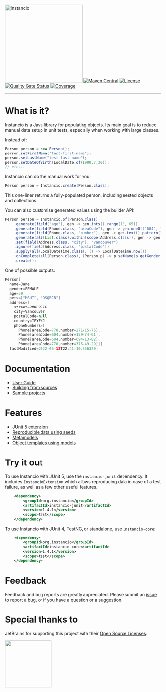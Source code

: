 <img src="https://i.imgur.com/937nevX.png" alt="Instancio" width="250"/> [![Maven Central](https://img.shields.io/maven-central/v/org.instancio/instancio-core.svg)](https://search.maven.org/artifact/org.instancio/instancio-core/)
[![License](https://img.shields.io/badge/License-Apache_2.0-blue.svg)](https://opensource.org/licenses/Apache-2.0)
[![Quality Gate Status](https://sonarcloud.io/api/project_badges/measure?project=instancio_instancio&metric=alert_status)](https://sonarcloud.io/summary/new_code?id=instancio_instancio)
[![Coverage](https://sonarcloud.io/api/project_badges/measure?project=instancio_instancio&metric=coverage)](https://sonarcloud.io/summary/new_code?id=instancio_instancio)

---

# What is it?

Instancio is a Java library for populating objects.
Its main goal is to reduce manual data setup in unit tests,
especially when working with large classes.

Instead of:

```java
Person person = new Person();
person.setFirstName("test-first-name");
person.setLastName("test-last-name");
person.setDateOfBirth(LocalDate.of(1990,7,30));
// etc...
```

Instancio can do the manual work for you:

```java
Person person = Instancio.create(Person.class);
```

This one-liner returns a fully-populated person, including nested objects and collections.

You can also customise generated values using the builder API:

```java
Person person = Instancio.of(Person.class)
    .generate(field("age"), gen -> gen.ints().range(18, 65))
    .generate(field(Phone.class, "areaCode"), gen -> gen.oneOf("604", "778"))
    .generate(field(Phone.class, "number"), gen -> gen.text().pattern("#d#d#d-#d#d-#d#d"))
    .generate(all(List.class).within(scope(Address.class)), gen -> gen.collection().size(4))
    .set(field(Address.class, "city"), "Vancouver")
    .ignore(field(Address.class, "postalCode"))
    .supply(all(LocalDateTime.class), () -> LocalDateTime.now())
    .onComplete(all(Person.class), (Person p) -> p.setName(p.getGender() == Gender.MALE ? "John" : "Jane"))
    .create();
```

One of possible outputs:

```java
Person[
  name=Jane
  gender=FEMALE
  age=39
  pets=["MSUI", "OSQRCB"]
  address=[
    street=RMRCREFF
    city=Vancouver
    postalCode=null
    country=IFYFKJ
    phoneNumbers=[
      Phone[areaCode=778,number=271-15-75],
      Phone[areaCode=604,number=159-74-61],
      Phone[areaCode=604,number=694-13-82],
      Phone[areaCode=778,number=376-49-29]]]
  lastModified=2022-05-12T22:41:10.356320]
```

# Documentation

- [User Guide](https://www.instancio.org/user-guide)
- [Building from sources](https://www.instancio.org/building/)
- [Sample projects](https://github.com/instancio/instancio-samples)

# Features

- [JUnit 5 extension](https://www.instancio.org/user-guide/#junit-integration)
- [Reproducible data using seeds](https://www.instancio.org/user-guide/#seed)
- [Metamodels](https://www.instancio.org/user-guide/#metamodel)
- [Object templates using models](https://www.instancio.org/user-guide/#using-models)


# Try it out

To use Instancio with JUnit 5, use the `instancio-junit` dependency.
It includes `InstancioExtension` which allows reproducing data in case of a test failure,
as well as a few other useful features.

```xml
    <dependency>
        <groupId>org.instancio</groupId>
        <artifactId>instancio-junit</artifactId>
        <version>1.4.1</version>
        <scope>test</scope>
    </dependency>
```

To use Instancio with JUnit 4, TestNG, or standalone, use `instancio-core`:

```xml
    <dependency>
        <groupId>org.instancio</groupId>
        <artifactId>instancio-core</artifactId>
        <version>1.4.1</version>
        <scope>test</scope>
    </dependency>
```

# Feedback

Feedback and bug reports are greatly appreciated. Please submit an
[issue](https://github.com/instancio/instancio/issues) to report a bug,
or if you have a question or a suggestion.

# Special thanks to

JetBrains for supporting this project with their [Open Source Licenses](https://www.jetbrains.com/opensource).

<img src="https://resources.jetbrains.com/storage/products/company/brand/logos/jb_beam.svg" width="150px">


